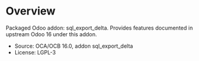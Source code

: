 # Overview

Packaged Odoo addon: sql_export_delta. Provides features documented in upstream Odoo 16 under this addon.

- Source: OCA/OCB 16.0, addon sql_export_delta
- License: LGPL-3
